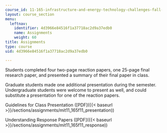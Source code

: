 ```yaml
---
course_id: 11-165-infrastructure-and-energy-technology-challenges-fall-2011
layout: course_section
menu:
  leftnav:
    identifier: 4d3966e84516f1a37718ac2d9a37edb0
    name: Assignments
    weight: 60
title: Assignments
type: course
uid: 4d3966e84516f1a37718ac2d9a37edb0

---
```


Students completed four two-page reaction papers, one 25-page final research paper, and presented a summary of their final paper in class.

Graduate students made one additional presentation during the semester. Undergraduate students were welcome to present as well, and could substitute a presentation for one of the reaction papers.

Guidelines for Class Presentation ([PDF]({{< baseurl >}}/sections/assignments/mit11_165f11_presentation))

Understanding Response Papers ([PDF]({{< baseurl >}}/sections/assignments/mit11_165f11_response))